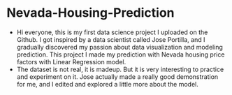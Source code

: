 # Nevada-Housing-Prediction
- Hi everyone, this is my first data science project I uploaded on the Github. I got inspired by a data scientist called Jose Portilla, and I gradually discovered my passion about data visualization and modeling prediction. This project I made my prediction with Nevada housing price factors with Linear Regression model. 
- The dataset is not real, it is madeup. But it is very interesting to practice and experiment on it. Jose actually made a really good demonstration for me, and I edited and explored a little more about the model. 
